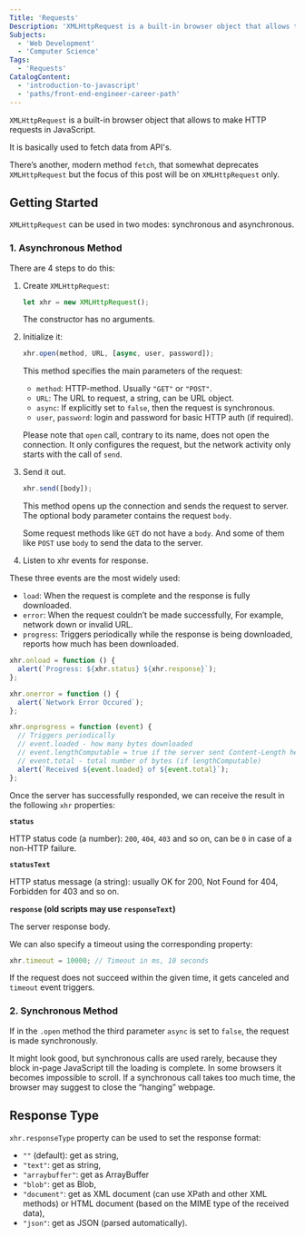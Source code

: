 ```yaml
---
Title: 'Requests'
Description: 'XMLHttpRequest is a built-in browser object that allows to make HTTP requests in JavaScript. It is basically used to fetch data from APIs. There’s another, modern method fetch, that somewhat deprecates XMLHttpRequest but the focus of this post will be on XMLHttpRequest only. XMLHttpRequest can be used in two modes: synchronous and asynchronous. There are 4 steps to do this: 1. Create XMLHttpRequest: js'
Subjects:
  - 'Web Development'
  - 'Computer Science'
Tags:
  - 'Requests'
CatalogContent:
  - 'introduction-to-javascript'
  - 'paths/front-end-engineer-career-path'
---
```


`XMLHttpRequest` is a built-in browser object that allows to make HTTP requests in JavaScript.

It is basically used to fetch data from API's.

There’s another, modern method `fetch`, that somewhat deprecates `XMLHttpRequest` but the focus of this post will be on `XMLHttpRequest` only.

## Getting Started

`XMLHttpRequest` can be used in two modes: synchronous and asynchronous.

### 1. Asynchronous Method

There are 4 steps to do this:

1. Create `XMLHttpRequest`:

   ```js
   let xhr = new XMLHttpRequest();
   ```

   The constructor has no arguments.

2. Initialize it:

   ```js
   xhr.open(method, URL, [async, user, password]);
   ```

   This method specifies the main parameters of the request:

   - `method`: HTTP-method. Usually `"GET"` or `"POST"`.
   - `URL`: The URL to request, a string, can be URL object.
   - `async`: If explicitly set to `false`, then the request is synchronous.
   - `user`, `password`: login and password for basic HTTP auth (if required).

   Please note that `open` call, contrary to its name, does not open the connection. It only configures the request, but the network activity only starts with the call of `send`.

3. Send it out.

   ```js
   xhr.send([body]);
   ```

   This method opens up the connection and sends the request to server. The optional body parameter contains the request `body`.

   Some request methods like `GET` do not have a `body`. And some of them like `POST` use `body` to send the data to the server.

4. Listen to xhr events for response.

These three events are the most widely used:

- `load`: When the request is complete and the response is fully downloaded.
- `error`: When the request couldn’t be made successfully, For example, network down or invalid URL.
- `progress`: Triggers periodically while the response is being downloaded, reports how much has been downloaded.

```js
xhr.onload = function () {
  alert(`Progress: ${xhr.status} ${xhr.response}`);
};

xhr.onerror = function () {
  alert(`Network Error Occured`);
};

xhr.onprogress = function (event) {
  // Triggers periodically
  // event.loaded - how many bytes downloaded
  // event.lengthComputable = true if the server sent Content-Length header
  // event.total - total number of bytes (if lengthComputable)
  alert(`Received ${event.loaded} of ${event.total}`);
};
```

Once the server has successfully responded, we can receive the result in the following `xhr` properties:

**`status`**

HTTP status code (a number): `200`, `404`, `403` and so on, can be `0` in case of a non-HTTP failure.

**`statusText`**

HTTP status message (a string): usually OK for 200, Not Found for 404, Forbidden for 403 and so on.

**`response` (old scripts may use `responseText`)**

The server response body.

We can also specify a timeout using the corresponding property:

```js
xhr.timeout = 10000; // Timeout in ms, 10 seconds
```

If the request does not succeed within the given time, it gets canceled and `timeout` event triggers.

### 2. Synchronous Method

If in the `.open` method the third parameter `async` is set to `false`, the request is made synchronously.

It might look good, but synchronous calls are used rarely, because they block in-page JavaScript till the loading is complete. In some browsers it becomes impossible to scroll. If a synchronous call takes too much time, the browser may suggest to close the “hanging” webpage.

## Response Type

`xhr.responseType` property can be used to set the response format:

- `""` (default): get as string,
- `"text"`: get as string,
- `"arraybuffer"`: get as ArrayBuffer
- `"blob"`: get as Blob,
- `"document"`: get as XML document (can use XPath and other XML methods) or HTML document (based on the MIME type of the received data),
- `"json"`: get as JSON (parsed automatically).
